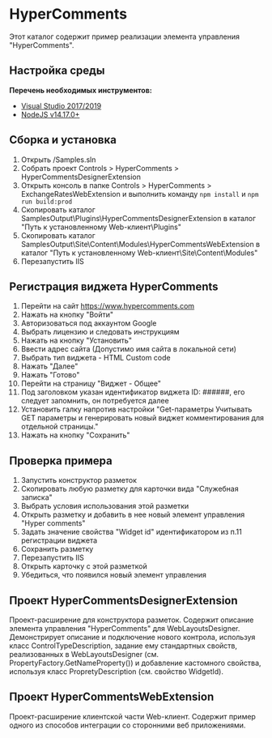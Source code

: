 ﻿# HyperComments

Этот каталог содержит пример реализации элемента управления "HyperComments".

## Настройка среды

**Перечень необходимых инструментов:** 
* [Visual Studio 2017/2019](https://www.visualstudio.com)
* [NodeJS v14.17.0+](https://nodejs.org/en/)

## Сборка и установка

1. Открыть /Samples.sln
2. Собрать проект Controls > HyperComments > HyperCommentsDesignerExtension
2. Открыть консоль в папке Controls > HyperComments > ExchangeRatesWebExtension и выполнить команду `npm install` и `npm run build:prod`
4. Скопировать каталог SamplesOutput\Plugins\HyperCommentsDesignerExtension в каталог "Путь к установленному Web-клиент\Plugins"
5. Скопировать каталог SamplesOutput\Site\Content\Modules\HyperCommentsWebExtension в каталог "Путь к установленному Web-клиент\Site\Content\Modules"
6. Перезапустить IIS

## Регистрация виджета HyperComments
1. Перейти на сайт https://www.hypercomments.com
2. Нажать на кнопку "Войти"
3. Авторизоваться под аккаунтом Google
4. Выбрать лицензию и следовать инструкциям
5. Нажать на кнопку "Установить"
6. Ввести адрес сайта (Допустимо имя сайта в локальной сети)
7. Выбрать тип виджета - HTML Custom code
8. Нажать "Далее"
9. Нажать "Готово"
10. Перейти на страницу "Виджет - Общее"
11. Под заголовком указан идентификатор виджета ID: ######, его следует запомнить, он потребуется далее
12. Установить галку напротив настройки "Get-параметры
Учитывать GET параметры и генерировать новый виджет комментирования для отдельной страницы."
13. Нажать на кнопку "Сохранить"


## Проверка примера

1. Запустить конструктор разметок
2. Скопировать любую разметку для карточки вида "Служебная записка"
3. Выбрать условия использования этой разметки
4. Открыть разметку и добавить в нее новый элемент управления "Hyper comments"
5. Задать значение свойства "Widget id" идентификатором из п.11 регистрации виджета 
6. Сохранить разметку
7. Перезапустить IIS
8. Открыть карточку с этой разметкой
9. Убедиться, что появился новый элемент управления

## Проект HyperCommentsDesignerExtension

Проект-расширение для конструктора разметок. Содержит описание элемента управления "HyperComments" для WebLayoutsDesigner.
Демонстрирует описание и подключение нового контрола, используя класс ControlTypeDescription, 
задание ему стандартных свойств, реализованных в  WebLayoutsDesigner (см. PropertyFactory.GetNameProperty()) и
добавление кастомного свойства, используя класс PropretyDescription (см. свойство WidgetId). 

## Проект HyperCommentsWebExtension

Проект-расширение клиентской части Web-клиент. Содержит пример одного из способов интеграции со сторонними веб приложениями.
